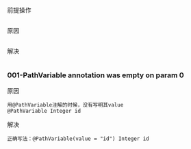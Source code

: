 前提操作
```text

```
原因
```text

```
解决
```text

```
### 001-PathVariable annotation was empty on param 0
原因
```text
用@PathVariable注解的时候，没有写明其value
@PathVariable Integer id
```
解决
```text
正确写法：@PathVariable(value = "id") Integer id
```


